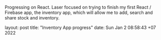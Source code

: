 Progressing on React. Laser focused on trying to finish my first React / Firebase app, the inventory app, which will allow me to add, search and share stock and inventory. 

layout: post title: "Inventory App progress" date: Sun Jan  2 08:58:43 +07 2022
